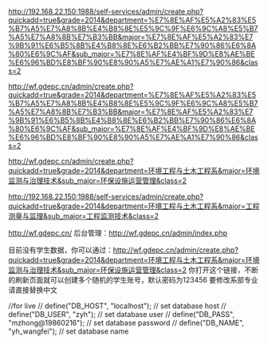 http://192.168.22.150:1988/self-services/admin/create.php?quickadd=true&grade=2014&department=%E7%8E%AF%E5%A2%83%E5%B7%A5%E7%A8%8B%E4%B8%8E%E5%9C%9F%E6%9C%A8%E5%B7%A5%E7%A8%8B%E7%B3%BB&major=%E7%8E%AF%E5%A2%83%E7%9B%91%E6%B5%8B%E4%B8%8E%E6%B2%BB%E7%90%86%E6%8A%80%E6%9C%AF&sub_major=%E7%8E%AF%E4%BF%9D%E8%AE%BE%E6%96%BD%E8%BF%90%E8%90%A5%E7%AE%A1%E7%90%86&class=2

http://wf.gdepc.cn/admin/create.php?quickadd=true&grade=2014&department=%E7%8E%AF%E5%A2%83%E5%B7%A5%E7%A8%8B%E4%B8%8E%E5%9C%9F%E6%9C%A8%E5%B7%A5%E7%A8%8B%E7%B3%BB&major=%E7%8E%AF%E5%A2%83%E7%9B%91%E6%B5%8B%E4%B8%8E%E6%B2%BB%E7%90%86%E6%8A%80%E6%9C%AF&sub_major=%E7%8E%AF%E4%BF%9D%E8%AE%BE%E6%96%BD%E8%BF%90%E8%90%A5%E7%AE%A1%E7%90%86&class=2

http://wf.gdepc.cn/admin/create.php?quickadd=true&grade=2014&department=环境工程与土木工程系&major=环境监测与治理技术&sub_major=环保设施运营管理&class=2




http://192.168.22.150:1988/self-services/admin/create.php?quickadd=true&grade=2014&department=环境工程与土木工程系&major=工程测量与监理&sub_major=工程监测技术&class=2

http://wf.gdepc.cn/
后台管理：http://wf.gdepc.cn/admin/index.php

目前没有学生数据，你可以通过：http://wf.gdepc.cn/admin/create.php?quickadd=true&grade=2014&department=环境工程与土木工程系&major=环境监测与治理技术&sub_major=环保设施运营管理&class=2
你打开这个链接，不断的刷新页面就可以创建多个随机的学生账号，默认密码为123456
要修改系部专业请直接替换中文






























































































































//for live
// define("DB_HOST", "localhost"); // set database host
// define("DB_USER", "zyh"); // set database user
// define("DB_PASS", "mzhong@19860216"); // set database password
// define("DB_NAME", "yh_wangfei"); // set database name